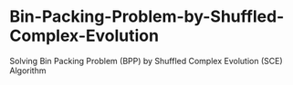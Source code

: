 # Bin-Packing-Problem-by-Shuffled-Complex-Evolution
Solving Bin Packing Problem (BPP) by Shuffled Complex Evolution (SCE) Algorithm

